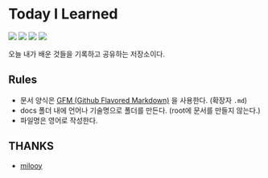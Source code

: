 # Today I Learned

![](https://img.shields.io/github/commit-activity/y/Tanya58/TIL)
![](https://img.shields.io/github/commit-activity/m/Tanya58/TIL)
![](https://img.shields.io/github/commit-activity/w/Tanya58/TIL)
![](https://img.shields.io/github/last-commit/Tanya58/TIL)

오늘 내가 배운 것들을 기록하고 공유하는 저장소이다.

## Rules

- 문서 양식은 [GFM (Github Flavored Markdown)](https://help.github.com/en/github/writing-on-github) 을 사용한다. (확장자 `.md`)
- docs 폴더 내에 언어나 기술명으로 폴더를 만든다. (root에 문서를 만들지 않는다.)
- 파일명은 영어로 작성한다.

## THANKS

- [milooy](https://github.com/milooy/TIL)
